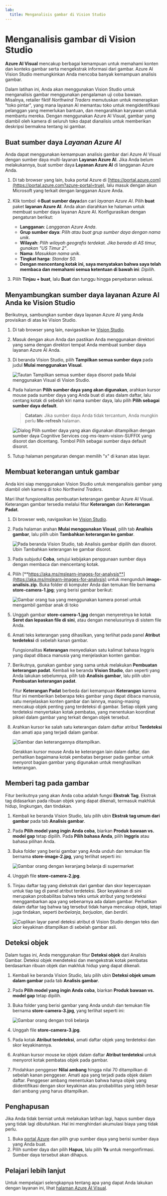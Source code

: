 ```yaml
---
lab:
  title: Menganalisis gambar di Vision Studio
---
```


# Menganalisis gambar di Vision Studio 

**Azure AI Visual** mencakup berbagai kemampuan untuk memahami konten dan konteks gambar serta mengekstrak informasi dari gambar. Azure AI Vision Studio memungkinkan Anda mencoba banyak kemampuan analisis gambar. 

Dalam latihan ini, Anda akan menggunakan Vision Studio untuk menganalisis gambar menggunakan pengalaman uji coba bawaan. Misalnya, retailer fiktif *Northwind Traders* memutuskan untuk menerapkan "toko pintar", yang mana layanan AI memantau toko untuk mengidentifikasi pelanggan yang memerlukan bantuan, dan mengarahkan karyawan untuk membantu mereka. Dengan menggunakan Azure AI Visual, gambar yang diambil oleh kamera di seluruh toko dapat dianalisis untuk memberikan deskripsi bermakna tentang isi gambar.

## Buat sumber daya *Layanan Azure AI*

Anda dapat menggunakan kemampuan analisis gambar dari Azure AI Visual dengan sumber daya multi-layanan **Layanan Azure AI**. Jika Anda belum melakukannya, buat sumber daya **Layanan Azure AI** di langganan Azure Anda.

1. Di tab browser yang lain, buka portal Azure di [https://portal.azure.com](https://portal.azure.com?azure-portal=true), lalu masuk dengan akun Microsoft yang terkait dengan langganan Azure Anda.

1. Klik tombol **＋Buat sumber daya**dan cari *layanan Azure AI*. Pilih **buat** paket **layanan Azure AI**. Anda akan diarahkan ke halaman untuk membuat sumber daya layanan Azure AI. Konfigurasikan dengan pengaturan berikut:
    - **Langganan**: *Langganan Azure Anda*.
    - **Grup sumber daya**: *Pilih atau buat grup sumber daya dengan nama unik*.
    - **Wilayah**: *Pilih wilayah geografis terdekat. Jika berada di AS timur, gunakan "US Timur 2"*.
    - **Nama**: *Masukkan nama unik*.
    - **Tingkat harga**: *Standar S0.*
    - **Dengan mencentang kotak ini, saya menyatakan bahwa saya telah membaca dan memahami semua ketentuan di bawah ini**: *Dipilih*.

1. Pilih **Tinjau + buat**, lalu **Buat** dan tunggu hingga penyebaran selesai.

## Menyambungkan sumber daya layanan Azure AI Anda ke Vision Studio

Berikutnya, sambungkan sumber daya layanan Azure AI yang Anda provisikan di atas ke Vision Studio.

1. Di tab browser yang lain, navigasikan ke [Vision Studio](https://portal.vision.cognitive.azure.com?azure-portal=true).

1. Masuk dengan akun Anda dan pastikan Anda menggunakan direktori yang sama dengan direktori tempat Anda membuat sumber daya layanan Azure AI Anda.

1. Di beranda Vision Studio, pilih **Tampilkan semua sumber daya** pada judul **Mulai menggunakan Visual**.

    ![Tautan Tampilkan semua sumber daya disorot pada Mulai menggunakan Visual di Vision Studio.](./media/analyze-images-vision/vision-resources.png)

1. Pada halaman **Pilih sumber daya yang akan digunakan**, arahkan kursor mouse pada sumber daya yang Anda buat di atas dalam daftar, lalu centang kotak di sebelah kiri nama sumber daya, lalu pilih **Pilih sebagai sumber daya default**.

    > **Catatan**: Jika sumber daya Anda tidak tercantum, Anda mungkin perlu **Me-refresh** halaman.

    ![Dialog Pilih sumber daya yang akan digunakan ditampilkan dengan sumber daya Cognitive Services cog-ms-learn-vision-SUFFIX yang disorot dan dicentang. Tombol Pilih sebagai sumber daya default disorot.](./media/analyze-images-vision/default-resource.png)

1. Tutup halaman pengaturan dengan memilih "x" di kanan atas layar.

## Membuat keterangan untuk gambar

Anda kini siap menggunakan Vision Studio untuk menganalisis gambar yang diambil oleh kamera di toko *Northwind Traders*.

Mari lihat fungsionalitas pembuatan keterangan gambar Azure AI Visual. Keterangan gambar tersedia melalui fitur **Keterangan** dan **Keterangan Padat**.

1. Di browser web, navigasikan ke [Vision Studio](https://portal.vision.cognitive.azure.com?azure-portal=true).

1. Pada halaman arahan **Mulai menggunakan Visual**, pilih tab **Analisis gambar**, lalu pilih ubin **Tambahkan keterangan ke gambar**.

    ![Pada beranda Vision Studio, tab Analisis gambar dipilih dan disorot. Ubin Tambahkan keterangan ke gambar disorot.](./media/analyze-images-vision/add-captions.png)

1. Pada subjudul **Coba**, setujui kebijakan penggunaan sumber daya dengan membaca dan mencentang kotak.  

1. Pilih [**https://aka.ms/mslearn-images-for-analysis**](https://aka.ms/mslearn-images-for-analysis) untuk mengunduh **image-analisis.zip**. Buka folder di komputer Anda dan temukan file bernama **store-camera-1.jpg**; yang berisi gambar berikut:

    ![Gambar orang tua yang menggunakan kamera ponsel untuk mengambil gambar anak di toko](./media/analyze-images-vision/store-camera-1.jpg)

1. Unggah gambar **store-camera-1.jpg** dengan menyeretnya ke kotak **Seret dan lepaskan file di sini**, atau dengan menelusurinya di sistem file Anda.

1. Amati teks keterangan yang dihasilkan, yang terlihat pada panel **Atribut terdeteksi** di sebelah kanan gambar.

    Fungsionalitas **Keterangan** menyediakan satu kalimat bahasa Inggris yang dapat dibaca manusia yang menjelaskan konten gambar.

1. Berikutnya, gunakan gambar yang sama untuk melakukan **Pembuatan keterangan padat**. Kembali ke beranda **Vision Studio**, dan seperti yang Anda lakukan sebelumnya, pilih tab **Analisis gambar**, lalu pilih ubin **Pembuatan keterangan padat**.

    Fitur **Keterangan Padat** berbeda dari kemampuan **Keterangan** karena fitur ini memberikan beberapa teks gambar yang dapat dibaca manusia, satu menjelaskan konten gambar dan lainnya, masing-masing mencakup objek penting yang terdeteksi di gambar. Setiap objek yang terdeteksi menyertakan kotak pembatas, yang menentukan koordinat piksel dalam gambar yang terkait dengan objek tersebut.

1. Arahkan kursor ke salah satu keterangan dalam daftar atribut **Terdeteksi** dan amati apa yang terjadi dalam gambar.

    ![Gambar dan keterangannya ditampilkan.](./media/analyze-images-vision/dense-captioning.png)

    Gerakkan kursor mouse Anda ke keterangan lain dalam daftar, dan perhatikan bagaimana kotak pembatas bergeser pada gambar untuk menyorot bagian gambar yang digunakan untuk menghasilkan keterangan.

## Memberi tag pada gambar

Fitur berikutnya yang akan Anda coba adalah fungsi **Ekstrak Tag**. Ekstrak tag didasarkan pada ribuan objek yang dapat dikenali, termasuk makhluk hidup, lingkungan, dan tindakan.

1. Kembali ke beranda Vision Studio, lalu pilih ubin **Ekstrak tag umum dari gambar** pada tab **Analisis gambar**.

2. Pada **Pilih model yang ingin Anda coba**, biarkan **Produk bawaan vs. model gap** tetap dipilih. Pada **Pilih bahasa Anda**, pilih **Inggris** atau bahasa pilihan Anda.

3. Buka folder yang berisi gambar yang Anda unduh dan temukan file bernama **store-image-2.jpg**, yang terlihat seperti ini:

    ![Gambar orang dengan keranjang belanja di supermarket](./media/analyze-images-vision/store-camera-2.jpg)

4. Unggah file **store-camera-2.jpg**.

5. Tinjau daftar tag yang diekstrak dari gambar dan skor kepercayaan untuk tiap tag di panel atribut terdeteksi. Skor keyakinan di sini merupakan probabilitas bahwa teks untuk atribut yang terdeteksi menggambarkan apa yang sebenarnya ada dalam gambar. Perhatikan dalam daftar tag bahwa tag tersebut tidak hanya mencakup objek, tetapi juga tindakan, seperti *berbelanja*, *berjualan*, dan *berdiri*.

    ![Cuplikan layar panel deteksi atribut di Vision Studio dengan teks dan skor keyakinan ditampilkan di sebelah gambar asli.](./media/analyze-images-vision/detect-attributes.png)

## Deteksi objek

Dalam tugas ini, Anda menggunakan fitur **Deteksi objek** dari Analisis Gambar. Deteksi objek mendeteksi dan mengekstrak kotak pembatas berdasarkan ribuan objek dan makhluk hidup yang dapat dikenali.

1. Kembali ke beranda Vision Studio, lalu pilih ubin **Deteksi objek umum dalam gambar** pada tab **Analisis gambar**.

1. Pada **Pilih model yang ingin Anda coba**, biarkan **Produk bawaan vs. model gap** tetap dipilih.

1. Buka folder yang berisi gambar yang Anda unduh dan temukan file bernama **store-camera-3.jpg**, yang terlihat seperti ini:

    ![Gambar orang dengan troli belanja](./media/analyze-images-vision/store-camera-3.jpg)

1. Unggah file **store-camera-3.jpg**.

1. Pada kotak **Atribut terdeteksi**, amati daftar objek yang terdeteksi dan skor keyakinannya.

1. Arahkan kursor mouse ke objek dalam daftar **Atribut terdeteksi** untuk menyorot kotak pembatas objek pada gambar.

1. Pindahkan penggeser **Nilai ambang** hingga nilai 70 ditampilkan di sebelah kanan penggeser. Amati apa yang terjadi pada objek dalam daftar. Penggeser ambang menentukan bahwa hanya objek yang diidentifikasi dengan skor keyakinan atau probabilitas yang lebih besar dari ambang yang harus ditampilkan.

## Penghapusan

Jika Anda tidak berniat untuk melakukan latihan lagi, hapus sumber daya yang tidak lagi dibutuhkan. Hal ini menghindari akumulasi biaya yang tidak perlu.

1.  Buka [portal Azure]( https://portal.azure.com) dan pilih grup sumber daya yang berisi sumber daya yang Anda buat. 
1.  Pilih sumber daya dan pilih **Hapus**, lalu pilih **Ya** untuk mengonfirmasi. Sumber daya tersebut akan dihapus.

## Pelajari lebih lanjut

Untuk mempelajari selengkapnya tentang apa yang dapat Anda lakukan dengan layanan ini, lihat [halaman Azure AI Visual](https://learn.microsoft.com/azure/ai-services/computer-vision/overview).
